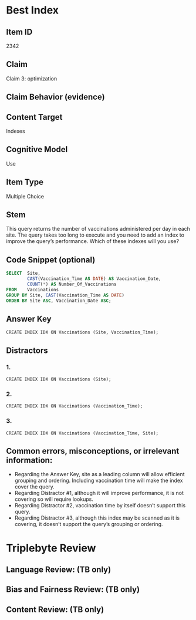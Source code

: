 # Best Index

## Item ID
2342

## Claim
Claim 3: optimization

## Claim Behavior (evidence)

## Content Target
Indexes

## Cognitive Model
Use

## Item Type
Multiple Choice

## Stem
This query returns the number of vaccinations administered per day in each site. The query takes too long to execute and you need to add an index to improve the query’s performance. Which of these indexes will you use?

## Code Snippet (optional)
```SQL
SELECT  Site, 
        CAST(Vaccination_Time AS DATE) AS Vaccination_Date, 
        COUNT(*) AS Number_Of_Vaccinations
FROM    Vaccinations
GROUP BY Site, CAST(Vaccination_Time AS DATE)
ORDER BY Site ASC, Vaccination_Date ASC;
```

## Answer Key
`CREATE INDEX IDX ON Vaccinations (Site, Vaccination_Time);`

## Distractors
### 1.
`CREATE INDEX IDX ON Vaccinations (Site);`

### 2.
`CREATE INDEX IDX ON Vaccinations (Vaccination_Time);`

### 3.
`CREATE INDEX IDX ON Vaccinations (Vaccination_Time, Site);`

## Common errors, misconceptions, or irrelevant information:
- Regarding the Answer Key, site as a leading column will allow efficient grouping and ordering. Including vaccination time will make the index cover the query.
- Regarding Distractor #1, although it will improve performance, it is not covering so will require lookups.
- Regarding Distractor #2, vaccination time by itself doesn’t support this query.
- Regarding Distractor #3, although this index may be scanned as it is covering, it doesn’t support the query’s grouping or ordering.

# Triplebyte Review


## Language Review: (TB only)


## Bias and Fairness Review: (TB only)


## Content Review: (TB only)

